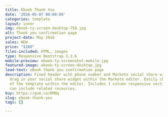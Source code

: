 ```yaml
---
title: Ebook Thank You
date: '2016-05-07 00:00:00'
categories: template
layout: inner
img: ebook-ty-screen-desktop-750.jpg
alt: Thank you confirmation page
project-date: May 2016
sales: NEW
price: "$100"
files-included: HTML, images
type: Responsive Bootstrap 3.3.6
mobile-preview: ebook-ty-screenshot-mobile.jpg
featured-image: ebook-ty-screen-desktop.jpg
lead-text: eBook thank you confirmation page
description: Fixed header with phone number and Marketo social share widget. Just
  drag in your social share widget within the Marketo editor. Easily change the colors
  of the template within the editor. Includes 3 column responsive section where you
  can include related resources.
buy: https://gum.co/KMNq
slug: ebook-thank-you
tags: []

---
```

